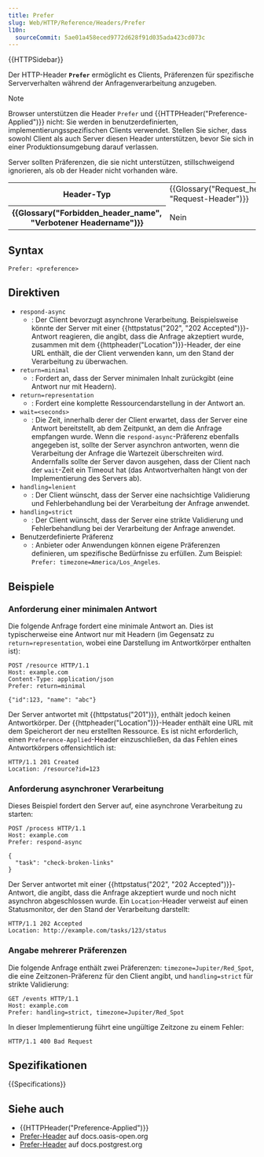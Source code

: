 ```yaml
---
title: Prefer
slug: Web/HTTP/Reference/Headers/Prefer
l10n:
  sourceCommit: 5ae01a458eced9772d628f91d035ada423cd073c
---
```


{{HTTPSidebar}}

Der HTTP-Header **`Prefer`** ermöglicht es Clients, Präferenzen für spezifische Serververhalten während der Anfragenverarbeitung anzugeben.

> [!NOTE]
> Browser unterstützen die Header `Prefer` und {{HTTPHeader("Preference-Applied")}} nicht: Sie werden in benutzerdefinierten, implementierungsspezifischen Clients verwendet.
> Stellen Sie sicher, dass sowohl Client als auch Server diesen Header unterstützen, bevor Sie sich in einer Produktionsumgebung darauf verlassen.
>
> Server sollten Präferenzen, die sie nicht unterstützen, stillschweigend ignorieren, als ob der Header nicht vorhanden wäre.

<table class="properties">
  <tbody>
    <tr>
      <th scope="row">Header-Typ</th>
      <td>
        {{Glossary("Request_header", "Request-Header")}}
      </td>
    </tr>
    <tr>
      <th scope="row">{{Glossary("Forbidden_header_name", "Verbotener Headername")}}</th>
      <td>Nein</td>
    </tr>
  </tbody>
</table>

## Syntax

```http
Prefer: <preference>
```

## Direktiven

- `respond-async`
  - : Der Client bevorzugt asynchrone Verarbeitung.
    Beispielsweise könnte der Server mit einer {{httpstatus("202", "202 Accepted")}}-Antwort reagieren, die angibt, dass die Anfrage akzeptiert wurde, zusammen mit dem {{httpheader("Location")}}-Header, der eine URL enthält, die der Client verwenden kann, um den Stand der Verarbeitung zu überwachen.
- `return=minimal`
  - : Fordert an, dass der Server minimalen Inhalt zurückgibt (eine Antwort nur mit Headern).
- `return=representation`
  - : Fordert eine komplette Ressourcendarstellung in der Antwort an.
- `wait=<seconds>`
  - : Die Zeit, innerhalb derer der Client erwartet, dass der Server eine Antwort bereitstellt, ab dem Zeitpunkt, an dem die Anfrage empfangen wurde.
    Wenn die `respond-async`-Präferenz ebenfalls angegeben ist, sollte der Server asynchron antworten, wenn die Verarbeitung der Anfrage die Wartezeit überschreiten wird.
    Andernfalls sollte der Server davon ausgehen, dass der Client nach der `wait`-Zeit ein Timeout hat (das Antwortverhalten hängt von der Implementierung des Servers ab).
- `handling=lenient`
  - : Der Client wünscht, dass der Server eine nachsichtige Validierung und Fehlerbehandlung bei der Verarbeitung der Anfrage anwendet.
- `handling=strict`
  - : Der Client wünscht, dass der Server eine strikte Validierung und Fehlerbehandlung bei der Verarbeitung der Anfrage anwendet.
- Benutzerdefinierte Präferenz
  - : Anbieter oder Anwendungen können eigene Präferenzen definieren, um spezifische Bedürfnisse zu erfüllen.
    Zum Beispiel: `Prefer: timezone=America/Los_Angeles`.

## Beispiele

### Anforderung einer minimalen Antwort

Die folgende Anfrage fordert eine minimale Antwort an.
Dies ist typischerweise eine Antwort nur mit Headern (im Gegensatz zu `return=representation`, wobei eine Darstellung im Antwortkörper enthalten ist):

```http
POST /resource HTTP/1.1
Host: example.com
Content-Type: application/json
Prefer: return=minimal

{"id":123, "name": "abc"}
```

Der Server antwortet mit {{httpstatus("201")}}, enthält jedoch keinen Antwortkörper.
Der {{httpheader("Location")}}-Header enthält eine URL mit dem Speicherort der neu erstellten Ressource.
Es ist nicht erforderlich, einen `Preference-Applied`-Header einzuschließen, da das Fehlen eines Antwortkörpers offensichtlich ist:

```http
HTTP/1.1 201 Created
Location: /resource?id=123
```

### Anforderung asynchroner Verarbeitung

Dieses Beispiel fordert den Server auf, eine asynchrone Verarbeitung zu starten:

```http
POST /process HTTP/1.1
Host: example.com
Prefer: respond-async

{
  "task": "check-broken-links"
}
```

Der Server antwortet mit einer {{httpstatus("202", "202 Accepted")}}-Antwort, die angibt, dass die Anfrage akzeptiert wurde und noch nicht asynchron abgeschlossen wurde.
Ein `Location`-Header verweist auf einen Statusmonitor, der den Stand der Verarbeitung darstellt:

```http
HTTP/1.1 202 Accepted
Location: http://example.com/tasks/123/status
```

### Angabe mehrerer Präferenzen

Die folgende Anfrage enthält zwei Präferenzen: `timezone=Jupiter/Red_Spot`, die eine Zeitzonen-Präferenz für den Client angibt, und `handling=strict` für strikte Validierung:

```http
GET /events HTTP/1.1
Host: example.com
Prefer: handling=strict, timezone=Jupiter/Red_Spot
```

In dieser Implementierung führt eine ungültige Zeitzone zu einem Fehler:

```http
HTTP/1.1 400 Bad Request
```

## Spezifikationen

{{Specifications}}

## Siehe auch

- {{HTTPHeader("Preference-Applied")}}
- [Prefer-Header](https://docs.oasis-open.org/odata/odata/v4.01/odata-v4.01-part1-protocol.html#_Toc31358871) auf docs.oasis-open.org
- [Prefer-Header](https://docs.postgrest.org/en/v12/references/api/preferences.html) auf docs.postgrest.org

